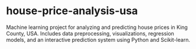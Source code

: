 # house-price-analysis-usa
Machine learning project for analyzing and predicting house prices in King County, USA. Includes data preprocessing, visualizations, regression models, and an interactive prediction system using Python and Scikit-learn.
